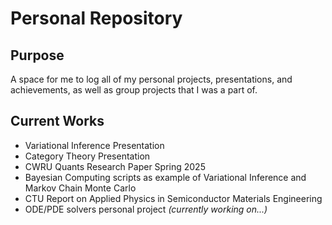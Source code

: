 # Personal Repository

## Purpose

A space for me to log all of my personal projects, presentations, and achievements, as well as group projects that I was a part of.

## Current Works

- Variational Inference Presentation  
- Category Theory Presentation  
- CWRU Quants Research Paper Spring 2025
- Bayesian Computing scripts as example of Variational Inference and Markov Chain Monte Carlo
- CTU Report on Applied Physics in Semiconductor Materials Engineering
- ODE/PDE solvers personal project *(currently working on...)*

